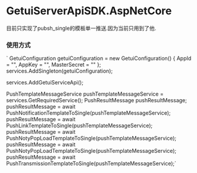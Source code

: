 # GetuiServerApiSDK.AspNetCore

目前只实现了pubsh_single的模板单一推送.因为当前只用到了他.

### 使用方式
`
GetuiConfiguration getuiConfiguration = new GetuiConfiguration()
{
    AppId = "",
    AppKey = "",
    MasterSecret = ""
};
services.AddSingleton(getuiConfiguration);


services.AddGetuiServiceApi();

PushTemplateMessageService pushTemplateMessageService = services.GetRequiredService<PushTemplateMessageService>();
PushResultMessage pushResultMessage;
pushResultMessage = await PushNotificationTemplateToSingle(pushTemplateMessageService);
pushResultMessage = await PushLinkTemplateToSingle(pushTemplateMessageService);
pushResultMessage = await PushNotyPopLoadTemplateToSingle(pushTemplateMessageService);
pushResultMessage = await PushNotyPopLoadTemplateToSingle(pushTemplateMessageService);
pushResultMessage = await PushTransmissionTemplateToSingle(pushTemplateMessageService);`
